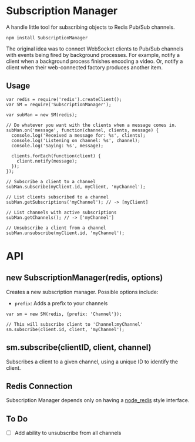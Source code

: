 # Subscription Manager

A handle little tool for subscribing objects to Redis Pub/Sub channels.

`npm install SubscriptionManager`

The original idea was to connect WebSocket clients to Pub/Sub channels with events being fired by background processes. For example, notify a client when a background process finishes encoding a video. Or, notify a client when their web-connected factory produces another item.

## Usage

```
var redis = require('redis').createClient();
var SM = require('SubscriptionManager');

var subMan = new SM(redis);

// Do whatever you want with the clients when a message comes in.
subMan.on('message', function(channel, clients, message) {
  console.log('Received a message for: %s', clients);
  console.log('Listening on channel: %s', channel);
  console.log('Saying: %s', message);

  clients.forEach(function(client) {
    client.notify(message);
  });
});

// Subscribe a client to a channel
subMan.subscribe(myClient.id, myClient, 'myChannel');

// List clients subscribed to a channel
subMan.getSubscriptions('myChannel'); // -> [myClient]

// List channels with active subscriptions
subMan.getChannels(); // -> ['myChannel']

// Unsubscribe a client from a channel
subMan.unsubscribe(myClient.id, 'myChannel');

```

# API

## new SubscriptionManager(redis, options)

Creates a new subscription manager. Possible options include:

- `prefix`: Adds a prefix to your channels

```
var sm = new SM(redis, {prefix: 'Channel'});

// This will subscribe client to 'Channel:myChannel'
sm.subscribe(client.id, client, 'myChannel');
```

## sm.subscribe(clientID, client, channel)

Subscribes a client to a given channel, using a unique ID to identify the client.


## Redis Connection

Subscription Manager depends only on having a [node_redis](https://github.com/mranney/node_redis) style interface. 




## To Do

- [ ] Add ability to unsubscribe from all channels